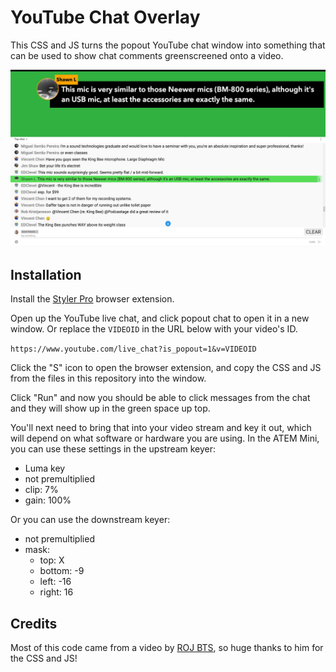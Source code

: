 YouTube Chat Overlay
====================

This CSS and JS turns the popout YouTube chat window into something that can be used to show chat comments greenscreened onto a video.

![chat-screenshot](chat-screenshot.jpg)

## Installation

Install the [Styler Pro](https://chrome.google.com/webstore/detail/styler-pro/hbhkfnpodhdcaophahpkiflechaoddoi?hl=en) browser extension.

Open up the YouTube live chat, and click popout chat to open it in a new window. Or replace the `VIDEOID` in the URL below with your video's ID.

`https://www.youtube.com/live_chat?is_popout=1&v=VIDEOID`

Click the "S" icon to open the browser extension, and copy the CSS and JS from the files in this repository into the window.

Click "Run" and now you should be able to click messages from the chat and they will show up in the green space up top.

You'll next need to bring that into your video stream and key it out, which will depend on what software or hardware you are using. In the ATEM Mini, you can use these settings in the upstream keyer: 

* Luma key
* not premultiplied
* clip: 7%
* gain: 100%

Or you can use the downstream keyer:

* not premultiplied
* mask: 
  * top: X
  * bottom: -9
  * left: -16
  * right: 16


## Credits

Most of this code came from a video by [ROJ BTS](https://www.youtube.com/watch?v=NHy9D4ClTvc), so huge thanks to him for the CSS and JS!

